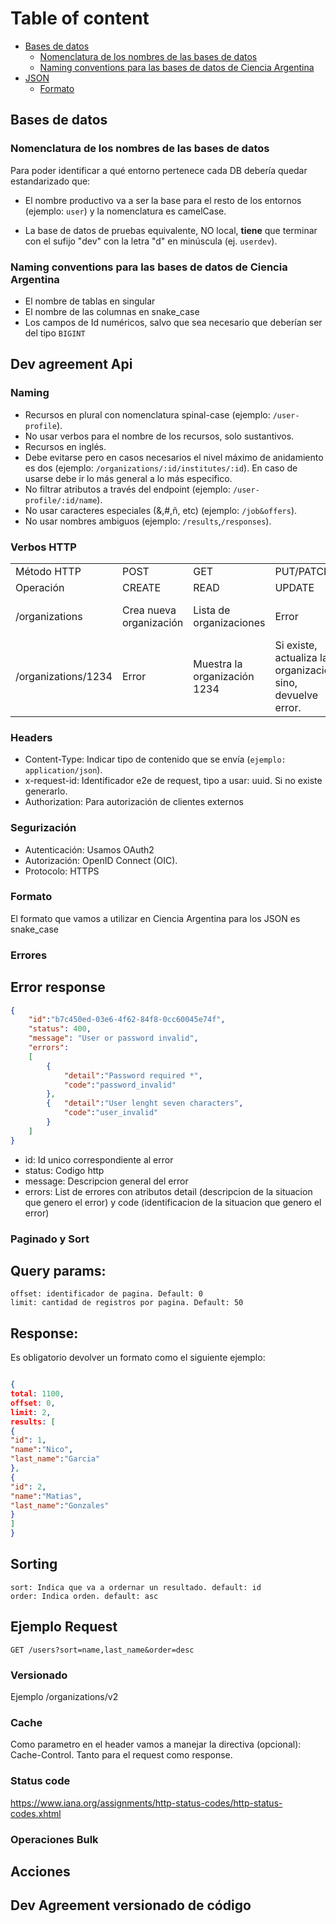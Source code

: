 # Table of content

- [Bases de datos](#bases-de-datos)
	- [Nomenclatura de los nombres de las bases de datos](#nomenclatura-de-los-nombres-de-las-bases-de-datos)
	- [Naming conventions para las bases de datos de Ciencia Argentina](#naming-conventions-para-las-bases-de-datos-de-ciencia-argentina)
- [JSON](#json)
	- [Formato](#formato)

## Bases de datos

### Nomenclatura de los nombres de las bases de datos
Para poder identificar a qué entorno pertenece cada DB debería quedar estandarizado que:

- El nombre productivo va a ser la base para el resto de los entornos (ejemplo: `user`) y la nomenclatura es camelCase.
	
- La base de datos de pruebas equivalente, NO local, **tiene** que terminar con el sufijo "dev" con la letra "d" en minúscula (ej. `userdev`).

### Naming conventions para las bases de datos de Ciencia Argentina
- El nombre de tablas en singular
- El nombre de las columnas en snake_case
- Los campos de Id numéricos, salvo que sea necesario que deberían ser del tipo `BIGINT`

## Dev agreement Api

### Naming 
- Recursos en plural con nomenclatura spinal-case (ejemplo: `/user-profile`).
- No usar verbos para el nombre de los recursos, solo sustantivos.
- Recursos en inglés. 
- Debe evitarse pero en casos necesarios el nivel máximo de anidamiento es dos (ejemplo: `/organizations/:id/institutes/:id`). 
En caso de usarse debe ir lo más general a lo más especifico. 
- No filtrar atributos a través del endpoint (ejemplo: `/user-profile/:id/name`).
- No usar caracteres especiales (&,#,ñ, etc) (ejemplo: `/job&offers`). 
- No usar nombres ambiguos (ejemplo: `/results`,`/responses`).

### Verbos HTTP

<table>
  <tr>
    <td>Método HTTP</td>
    <td>POST</td>
    <td>GET</td>
    <td>PUT/PATCH</td>
    <td>DELETE</td>
  </tr>
  <tr>
    <td>Operación</td>
    <td>CREATE</td>
    <td>READ</td>
    <td>UPDATE</td>
    <td>DELETE</td>
  </tr>
  <tr>
    <td>/organizations</td>
    <td>Crea nueva organización</td>
    <td>Lista de organizaciones</td>
    <td>Error</td>
    <td>Elimina todas las organizaciones</td>
  </tr>
  <tr>
    <td>/organizations/1234</td>
    <td>Error</td>
    <td>Muestra la organización 1234</td>
    <td>Si existe, actualiza la organización; sino, devuelve error.</td>
    <td>Borra 1234</td>
  </tr>
</table>

### Headers

- Content-Type: Indicar tipo de contenido que se envía (`ejemplo: application/json`).
- x-request-id: Identificador e2e de request, tipo a usar: uuid. Si no existe generarlo.
- Authorization: Para autorización de clientes externos

### Segurización
- Autenticación: Usamos OAuth2
- Autorización: OpenID Connect (OIC). 
- Protocolo: HTTPS

### Formato

El formato que vamos a utilizar en Ciencia Argentina para los JSON es snake_case

### Errores

## Error response

```json
{
    "id":"b7c450ed-03e6-4f62-84f8-0cc60045e74f",
    "status": 400,
    "message": "User or password invalid",
    "errors": 
    [
        {
            "detail":"Password required *",
            "code":"password_invalid"
        },
        {   "detail":"User lenght seven characters",
            "code":"user_invalid"
        }
    ] 
}
```

- id: Id unico correspondiente al error
- status: Codigo http
- message: Descripcion general del error
- errors: List de errores con atributos detail (descripcion de la situacion que genero el error) y code (identificacion de la situacion que genero el error)

### Paginado y Sort

## Query params: 

```
offset: identificador de pagina. Default: 0  
limit: cantidad de registros por pagina. Default: 50
```

## Response: 

Es obligatorio devolver un formato como el siguiente ejemplo:

```json

{
total: 1100,
offset: 0,
limit: 2,
results: [
{
"id": 1,
"name":"Nico",
"last_name":"Garcia"
},
{
"id": 2,
"name":"Matias",
"last_name":"Gonzales"
}
]
}

```

## Sorting

```
sort: Indica que va a ordernar un resultado. default: id
order: Indica orden. default: asc
```

## Ejemplo Request

```
GET /users?sort=name,last_name&order=desc
```

### Versionado

Ejemplo /organizations/v2

### Cache

Como parametro en el header vamos a manejar la directiva (opcional): Cache-Control. Tanto para el request como response. 

### Status code

https://www.iana.org/assignments/http-status-codes/http-status-codes.xhtml

### Operaciones Bulk

## Acciones

## Dev Agreement versionado de código
